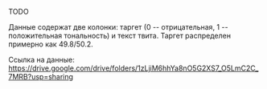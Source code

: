TODO

Данные содержат две колонки: таргет (0 -- отрицательная, 1 -- положительная тональность) и текст твита. Таргет распределен примерно как 49.8/50.2.

Ссылка на данные: https://drive.google.com/drive/folders/1zLjiM6hhYa8nO5G2XS7_O5LmC2C_7MRB?usp=sharing
